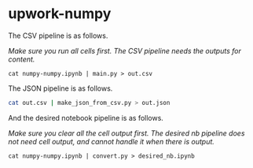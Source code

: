 # upwork-numpy

The CSV pipeline is as follows.

*Make sure you run all cells first. The CSV pipeline needs the outputs for content.*

```shell
cat numpy-numpy.ipynb | main.py > out.csv
```

The JSON pipeline is as follows.

```bash
cat out.csv | make_json_from_csv.py > out.json
```

And the desired notebook pipeline is as follows.

*Make sure you clear all the cell output first. The desired nb pipeline does not need cell output, and cannot handle it when there is output.*

```shell
cat numpy-numpy.ipynb | convert.py > desired_nb.ipynb
```
